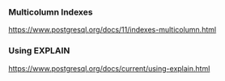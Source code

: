 ### Multicolumn Indexes

https://www.postgresql.org/docs/11/indexes-multicolumn.html

### Using EXPLAIN

https://www.postgresql.org/docs/current/using-explain.html